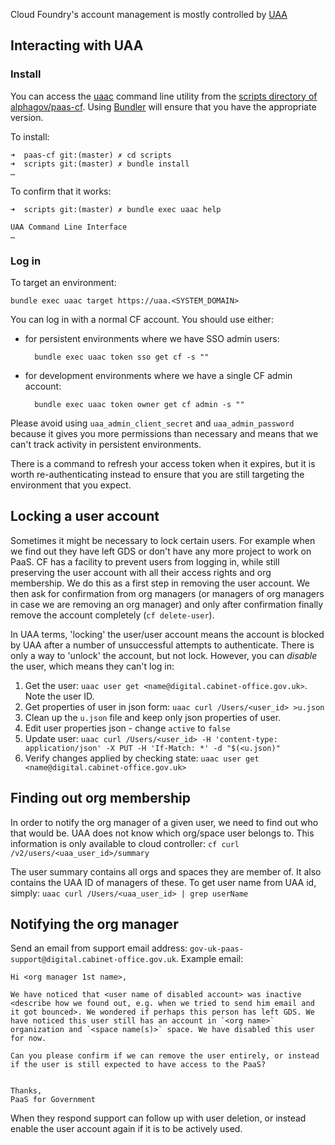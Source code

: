 Cloud Foundry's account management is mostly controlled by [UAA][]

[UAA]: https://github.com/cloudfoundry/uaa

## Interacting with UAA

### Install

You can access the [uaac][] command line utility from the [scripts directory
of alphagov/paas-cf][scripts]. Using [Bundler][] will ensure that you have
the appropriate version.

[uaac]: https://github.com/cloudfoundry/cf-uaac
[scripts]: https://github.com/alphagov/paas-cf/tree/master/scripts
[Bundler]: http://bundler.io/

To install:
```
➜  paas-cf git:(master) ✗ cd scripts
➜  scripts git:(master) ✗ bundle install
…
```

To confirm that it works:
```
➜  scripts git:(master) ✗ bundle exec uaac help

UAA Command Line Interface
…
```

### Log in

To target an environment:

    bundle exec uaac target https://uaa.<SYSTEM_DOMAIN>

You can log in with a normal CF account. You should use either:

- for persistent environments where we have SSO admin users:

        bundle exec uaac token sso get cf -s ""

- for development environments where we have a single CF admin account:

        bundle exec uaac token owner get cf admin -s ""

Please avoid using `uaa_admin_client_secret` and `uaa_admin_password`
because it gives you more permissions than necessary and means that we can't
track activity in persistent environments.

There is a command to refresh your access token when it expires, but it is
worth re-authenticating instead to ensure that you are still targeting the
environment that you expect.

## Locking a user account

Sometimes it might be necessary to lock certain users. For example when we find out they have left GDS or don't have any more project to work on PaaS. CF has a facility to prevent users from logging in, while still preserving the user account with all their access rights and org membership. We do this as a first step in removing the user account. We then ask for confirmation from org managers (or managers of org managers in case we are removing an org manager) and only after confirmation finally remove the account completely (`cf delete-user`).

In UAA terms, 'locking' the user/user account means the account is blocked by UAA after a number of unsuccessful attempts to authenticate. There is only a way to 'unlock' the account, but not lock. However, you can _disable_ the user, which means they can't log in:

1. Get the user: `uaac user get <name@digital.cabinet-office.gov.uk>`. Note the user ID.
1. Get properties of user in json form: `uaac curl /Users/<user_id> >u.json`
1. Clean up the `u.json` file and keep only json properties of user.
1. Edit user properties json - change `active` to `false`
1. Update user:  `uaac curl /Users/<user_id> -H 'content-type: application/json' -X PUT -H 'If-Match: *' -d "$(<u.json)"`
1. Verify changes applied by checking state: `uaac user get <name@digital.cabinet-office.gov.uk>`

## Finding out org membership

In order to notify the org manager of a given user, we need to find out who that would be. UAA does not know which org/space user belongs to. This information is only available to cloud controller: `cf curl /v2/users/<uaa_user_id>/summary`

The user summary contains all orgs and spaces they are member of. It also contains the UAA ID of managers of these. To get user name from UAA id, simply: `uaac curl /Users/<uaa_user_id> | grep userName`

## Notifying the org manager

Send an email from support email address: `gov-uk-paas-support@digital.cabinet-office.gov.uk`. Example email:

```
Hi <org manager 1st name>,

We have noticed that <user name of disabled account> was inactive <describe how we found out, e.g. when we tried to send him email and it got bounced>. We wondered if perhaps this person has left GDS. We have noticed this user still has an account in `<org name>` organization and `<space name(s)>` space. We have disabled this user for now.

Can you please confirm if we can remove the user entirely, or instead if the user is still expected to have access to the PaaS?


Thanks,
PaaS for Government
```

When they respond support can follow up with user deletion, or instead enable the user account again if it is to be actively used.
